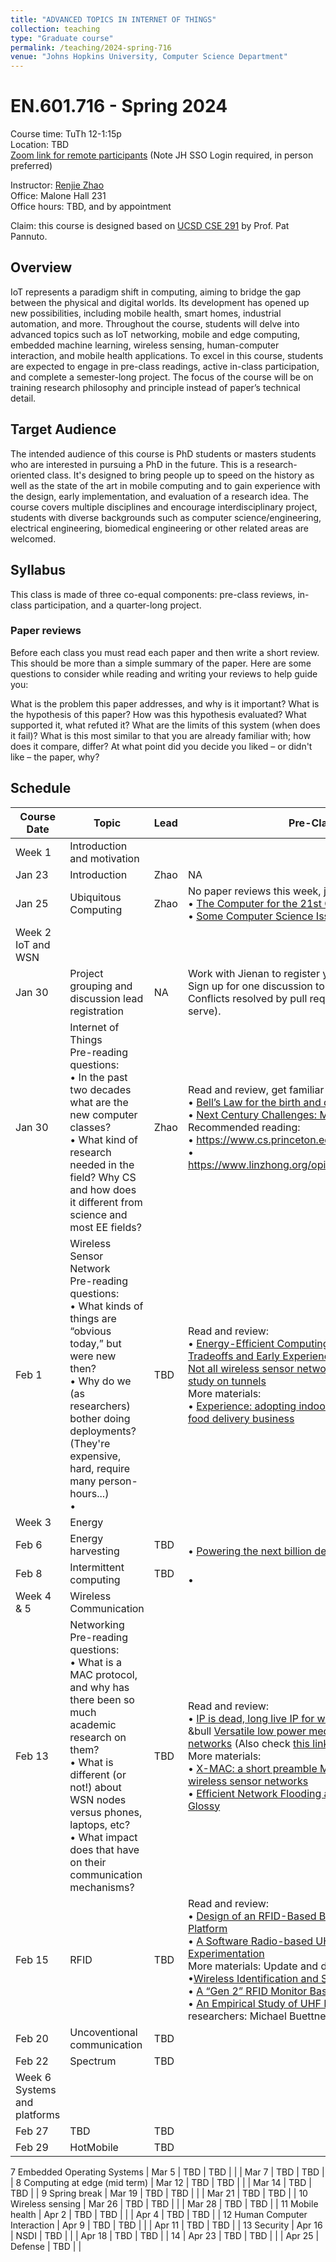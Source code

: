 ```yaml
---
title: "ADVANCED TOPICS IN INTERNET OF THINGS"
collection: teaching
type: "Graduate course"
permalink: /teaching/2024-spring-716
venue: "Johns Hopkins University, Computer Science Department"
---
```


# EN.601.716 - Spring 2024

Course time: TuTh 12-1:15p  
Location: TBD  
[Zoom link for remote participants](https://wse.zoom.us/j/91460619113?pwd=Q2VFU1gvcGtQZG5DOVU3a0hwaHl0QT09) (Note JH SSO Login required, in person preferred)  

Instructor: [Renjie Zhao](https://renjiezhao.github.io)  
Office: Malone Hall 231  
Office hours: TBD, and by appointment

Claim: this course is designed based on [UCSD CSE 291](https://patpannuto.com/classes/2021/spring/cse291/) by Prof. Pat Pannuto.  

## Overview

IoT represents a paradigm shift in computing, aiming to bridge the gap between the physical and digital worlds. Its development has opened up new possibilities, including mobile health, smart homes, industrial automation, and more. Throughout the course, students will delve into advanced topics such as IoT networking, mobile and edge computing, embedded machine learning, wireless sensing, human-computer interaction, and mobile health applications. To excel in this course, students are expected to engage in pre-class readings, active in-class participation, and complete a semester-long project. The focus of the course will be on training research philosophy and principle instead of paper’s technical detail. 


## Target Audience

The intended audience of this course is PhD students or masters students who are interested in pursuing a PhD in the future. This is a research-oriented class. It's designed to bring people up to speed on the history as well as the state of the art in mobile computing and to gain experience with the design, early implementation, and evaluation of a research idea. The course covers multiple disciplines and encourage interdisciplinary project, students with diverse backgrounds such as computer science/engineering, electrical engineering, biomedical engineering or other related areas are welcomed.


## Syllabus

This class is made of three co-equal components: pre-class reviews, in-class participation, and a quarter-long project.

### Paper reviews

Before each class you must read each paper and then write a short review. This should be more than a simple summary of the paper. Here are some questions to consider while reading and writing your reviews to help guide you:

What is the problem this paper addresses, and why is it important?
What is the hypothesis of this paper?
How was this hypothesis evaluated? What supported it, what refuted it?
What are the limits of this system (when does it fail)?
What is this most similar to that you are already familiar with; how does it compare, differ?
At what point did you decide you liked – or didn't like – the paper, why?

## Schedule

| Course Date | Topic        | Lead        | Pre-Class Assignment |
| ----------- | -----------  | ----------- | ----------- |
| Week 1      | Introduction and motivation |
| Jan 23      | Introduction | Zhao        |    NA      |
| Jan 25      | Ubiquitous Computing  | Zhao | No paper reviews this week, just read and think about these: <br> &bull; [The Computer for the 21st Century](https://dl.acm.org/doi/10.1145/329124.329126) <br> &bull; [Some Computer Science Issues in Ubiquitous Computing](https://dl.acm.org/doi/10.1145/159544.159617)| 
| Week 2 IoT and WSN|
| Jan 30      | Project grouping and discussion lead registration | NA | Work with Jienan to register your project group <br> Sign up for one discussion to lead by submitting a pull request. Conflicts resolved by pull request timestamp (first come, first serve). 
| Jan 30      | Internet of Things <br> Pre-reading questions: <br> &bull; In the past two decades what are the new computer classes? <br> &bull; What kind of research needed in the field? Why CS and how does it different from science and most EE fields? | Zhao | Read and review, get familiar with HotCRP: <br> &bull; [Bell’s Law for the birth and death of computer classes:](https://www.microsoft.com/en-us/research/publication/bells-law-for-the-birth-and-death-of-computer-classes-a-theory-of-the-computers-evolution/) <br> &bull; [Next Century Challenges: Mobile Networking for “Smart Dust”](https://dl.acm.org/doi/10.1145/313451.313558) <br> Recommended reading: <br> &bull; https://www.cs.princeton.edu/~jrex/talks/conext-student10.ppt <br> &bull; https://www.linzhong.org/opinions/sciencesofsystembuilding.html|
| Feb 1       | Wireless Sensor Network  <br> Pre-reading questions: <br> &bull; What kinds of things are “obvious today,” but were new then? <br> &bull;  Why do we (as researchers) bother doing deployments? (They're expensive, hard, require many person-hours...) <br> &bull; | TBD | Read and review: <br> &bull; [Energy-Efficient Computing for Wildlife Tracking: Design Tradeoffs and Early Experiences with ZebraNet](https://dl.acm.org/doi/10.1145/605432.605408) <br> [Not all wireless sensor networks are created equal: A comparative study on tunnels](https://dl.acm.org/doi/10.1145/1824766.1824771) <br> More materials: <br> &bull; [Experience: adopting indoor outdoor detection in on-demand food delivery business](https://dl.acm.org/doi/10.1145/3495243.3517023)|
| Week 3      | Energy |
| Feb 6       | Energy harvesting | TBD | <br> &bull; [Powering the next billion devices with wi-fi](https://dl.acm.org/doi/10.1145/2716281.2836089) |
| Feb 8       | Intermittent computing | TBD | <br> &bull; |
| Week 4 & 5  | Wireless Communication |
| Feb 13      | Networking <br> Pre-reading questions: <br> &bull; What is a MAC protocol, and why has there been so much academic research on them? <br> &bull; What is different (or not!) about WSN nodes versus phones, laptops, etc? <br> &bull; What impact does that have on their communication mechanisms? | TBD | Read and review: <br> &bull; [IP is dead, long live IP for wireless sensor networks](https://dl.acm.org/doi/10.1145/1460412.1460415) <br> &bull [Versatile low power media access for wireless sensor networks](https://dl.acm.org/doi/10.1145/1031495.1031508) (Also check [this link](https://inet.omnetpp.org/docs/showcases/wireless/sensornetwork/doc/index.html#b-mac)) <br> More materials: <br> &bull; [X-MAC: a short preamble MAC protocol for duty-cycled wireless sensor networks](https://dl.acm.org/doi/10.1145/1182807.1182838)  <br> &bull; [Efficient Network Flooding and Time Synchronization with Glossy](https://ieeexplore.ieee.org/document/5779066) |
| Feb 15      | RFID | TBD | Read and review: <br> &bull; [Design of an RFID-Based Battery-Free Programmable Sensing Platform](https://ieeexplore.ieee.org/document/4539485) <br> &bull; [A Software Radio-based UHF RFID Reader for PHY/MAC Experimentation](https://ieeexplore.ieee.org/document/5764613) <br> More materials: Update and different version <br> &bull;[Wireless Identification and Sensing Platform Version 6.0](https://dl.acm.org/doi/pdf/10.1145/3560905.3568109) <br> &bull; [A “Gen 2” RFID Monitor Based on the USRP](https://dl.acm.org/doi/10.1145/1823844.1823850) <br> &bull; [An Empirical Study of UHF RFID Performance](https://dl.acm.org/doi/10.1145/1409944.1409970) Representative researchers: Michael Buettner|
| Feb 20      | Uncoventional communication | TBD |  |
| Feb 22      | Spectrum | TBD |  |
| Week 6 Systems and platforms |
| Feb 27      | TBD | TBD |  |
| Feb 29      | HotMobile | TBD |  |
7 Embedded Operating Systems
| Mar 5       | TBD | TBD |  |
| Mar 7       | TBD | TBD |  |
8 Computing at edge (mid term)
| Mar 12      | TBD | TBD |  |
| Mar 14      | TBD | TBD |  |
9 Spring break
| Mar 19      | TBD | TBD |  |
| Mar 21      | TBD | TBD |  |
10 Wireless sensing
| Mar 26      | TBD | TBD |  |
| Mar 28      | TBD | TBD |  |
11 Mobile health
| Apr 2       | TBD | TBD |  |
| Apr 4       | TBD | TBD |  |
12 Human Computer Interaction
| Apr 9       | TBD | TBD |  |
| Apr 11      | TBD | TBD |  |
13 Security
| Apr 16      | NSDI | TBD |  |
| Apr 18      | TBD | TBD |  |
14
| Apr 23      | TBD | TBD |  |
| Apr 25      | Defense | TBD |  |




<!--          comments                        -->
